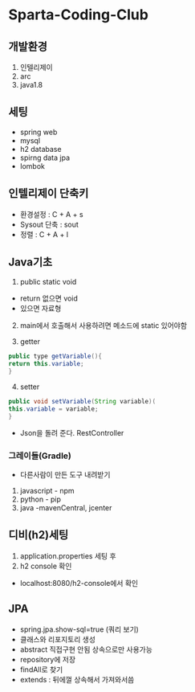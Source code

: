 # Sparta-Coding-Club
## 개발환경
1. 인텔리제이
2. arc
3. java1.8

## 세팅
- spring web
- mysql
- h2 database
- spirng data jpa
- lombok

## 인텔리제이 단축키
- 환경설정 : C + A + s
- Sysout 단축 : sout
- 정렬 : C + A + l

## Java기초
1. public static void
- return 없으면 void
- 있으면 자료형

2. main에서 호출해서 사용하려면 메소드에 static 있어야함

3. getter
```java
public type getVariable(){
return this.variable;
}
```
4. setter
```java
public void setVariable(String variable)(
this.variable = variable;
}
```

- Json을 돌려 준다. RestController

### 그레이들(Gradle)
- 다른사람이 만든 도구 내려받기
1. javascript - npm
2. python - pip
3. java -mavenCentral, jcenter

## 디비(h2)세팅
1. application.properties 세팅 후 
2. h2 console 확인
- localhost:8080/h2-console에서 확인

## JPA
- spring.jpa.show-sql=true (쿼리 보기)
- 클래스와 리포지토리 생성
- abstract 직접구현 안됨 상속으로만 사용가능
- repository에 저장
- findAll로 찾기
- extends : 뒤에껄 상속해서 가져와서씀

